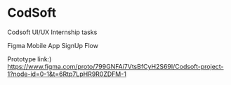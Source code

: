 # CodSoft
Codsoft UI/UX Internship tasks

Figma Mobile App SignUp Flow

Prototype link:) https://www.figma.com/proto/799GNFAi7VtsBfCyH2S69I/Codsoft-project-1?node-id=0-1&t=6Rtp7LpHR9R0ZDFM-1
